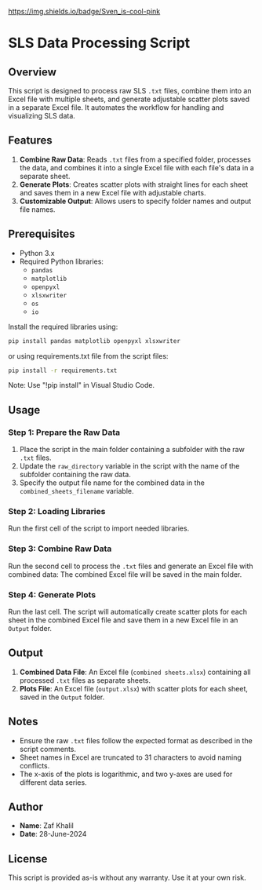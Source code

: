 https://img.shields.io/badge/Sven_is-cool-pink

# SLS Data Processing Script

## Overview
This script is designed to process raw SLS `.txt` files, combine them into an Excel file with multiple sheets, and generate adjustable scatter plots saved in a separate Excel file. It automates the workflow for handling and visualizing SLS data.

## Features
1. **Combine Raw Data**: Reads `.txt` files from a specified folder, processes the data, and combines it into a single Excel file with each file's data in a separate sheet.
2. **Generate Plots**: Creates scatter plots with straight lines for each sheet and saves them in a new Excel file with adjustable charts.
3. **Customizable Output**: Allows users to specify folder names and output file names.

## Prerequisites
- Python 3.x
- Required Python libraries:
  - `pandas`
  - `matplotlib`
  - `openpyxl`
  - `xlsxwriter`
  - `os`
  - `io`

Install the required libraries using:
```bash
pip install pandas matplotlib openpyxl xlsxwriter
```
or using requirements.txt file from the script files:
```bash
pip install -r requirements.txt
```
Note: Use "!pip install" in Visual Studio Code.

## Usage

### Step 1: Prepare the Raw Data
1. Place the script in the main folder containing a subfolder with the raw `.txt` files.
2. Update the `raw_directory` variable in the script with the name of the subfolder containing the raw data.
3. Specify the output file name for the combined data in the `combined_sheets_filename` variable.

### Step 2: Loading Libraries
Run the first cell of the script to import needed libraries.

### Step 3: Combine Raw Data
Run the second cell to process the `.txt` files and generate an Excel file with combined data:
The combined Excel file will be saved in the main folder.

### Step 4: Generate Plots
Run the last cell. The script will automatically create scatter plots for each sheet in the combined Excel file and save them in a new Excel file in an `Output` folder.

## Output
1. **Combined Data File**: An Excel file (`combined sheets.xlsx`) containing all processed `.txt` files as separate sheets.
2. **Plots File**: An Excel file (`output.xlsx`) with scatter plots for each sheet, saved in the `Output` folder.

## Notes
- Ensure the raw `.txt` files follow the expected format as described in the script comments.
- Sheet names in Excel are truncated to 31 characters to avoid naming conflicts.
- The x-axis of the plots is logarithmic, and two y-axes are used for different data series.

## Author
- **Name**: Zaf Khalil
- **Date**: 28-June-2024

## License
This script is provided as-is without any warranty. Use it at your own risk.
